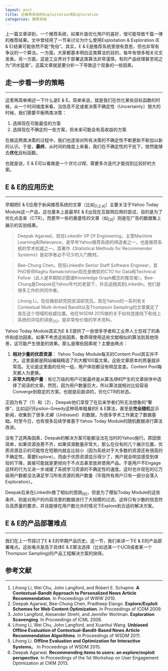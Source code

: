 ```yaml
---
layout: post
title: 论推荐系统的Exploitation和Exploration
categories: 推荐系统
---
```

上一篇文章讲到，一个推荐系统，如果片面优化用户的喜好，很可能导致千篇一律的推荐结果。文中曾经用了一节来讨论为什么使用Exploitation & Exploration (E & E)结果可能依然不能“免俗”。其实，E & E是推荐系统里很有意思，但也非常有争议的一个算法。一方面，大家都基本明白这类算法的目的，每年有很多相关论文发表。另一方面，这是工业界对于部署这类算法非常谨慎，有的产品经理甚至视之为“洪水猛兽”。这篇文章就是要分析一下导致这个现象的一些因素。

## 走一步看一步的策略
***
这里再简单阐述一下什么是E & E。简单来说，就是我们在优化某些目标函数的时候，从一个时间维度来看，当信息不足或者决策不确定性（Uncertainty）很大的时候，我们需要平衡两类决策：

1. 选择现在可能最佳的方案
1. 选择现在不确定的一些方案，但未来可能会有高收益的方案

在做这两类决策的过程中，我们也逐渐对所有决策的不确定性不断更新不断加以新的认识。于是，**最终**，从时间的维度上来看，我们在不确定性的干扰下，依然能够去**优化**目标函数。

也就是说，E & E可以看做是一个*优化过程*，需要多次迭代才能找到比较好的方案。

## E & E的应用历史
***
早期把E & E应用于新闻推荐系统的文章（比如<sub>[1,2,4]</sub>）主要关注于Yahoo Today Module这一产品，这也基本上是最早E & E出现在互联网应用的尝试，目的是为了优化点击率（CTR）。而更早一些的奠基性的文章（如<sub>[3]</sub>）则是在广告的数据集上展示的实验结果。

> Deepak Agarwal，现任LinkedIn VP Of Engineering，主管Machine Learning和Relevance，是早年Yahoo推荐系统的缔造者之一，也是推荐系统的学术权威之一。其著作《Statistical Methods for Recommender Systems》是初学者必不可少的入门教材。

> Bee-Chung Chen，现任LinkedIn Senior Staff Software Engineer，其PhD导师Raghu Ramakrishnan现在是微软的CTO for Data和Technical Fellow（此人是早期知识图谱Knowledge Graph概念的推崇者）。Bee-Chung是Deepak在Yahoo年代的老部下，并且追随其到LinkedIn。他们是很多工作的共同作者。

> Lihong Li，现任微软研究院资深研究员。其在Yahoo的一系列有关Contextual Multi-Armed Bandit以及Thompson Sampling的文章奠定了其在这个领域的权威位置。他在WSDM 2015做的关于如何连接线下和线上系统的评估的讲座<sub>[5]</sub>，是非常有价值的学术资料。

Yahoo Today Module其实为E & E提供了一些很多学者和工业界人士忽视了的条件和成功因素。如果不考虑这些因素，鲁莽得使用这些文献相似的算法到其他场景，这可能产生很差的效果。那么是哪些因素呢？主要由两点：

1. **相对少量的优质资源**： Yahoo Today Module每天的Content Pool其实并不大。这里面都是网站编辑精选了的大概100篇文章。这些文章原本的质量就非常高。无论是这里面的任何一组，用户体验都没有明显变差。Content Pool每天都人为更换。
1. **非常大的用户量**：有亿万级的用户可能最终是从算法*随机*产生的文章排序中选择了阅读的文章。然而，因为用户数量巨大，所以算法就相对比较容易Converge到稳定的方案。也就是前面讲的，优化CTR的状态。

正因为有了（1）和（2），Deepak他们享受了在后来学者们所无法想象的“奢侈”，比如运行Epsilon-Greedy这种简单粗暴的E & E算法，甚至是**完全随机**显示新闻，收集到了很多*无偏*（Unbiased）的数据，为很多学术工作奠定了数据基础。时至今日，也有很多后续学者基于Yahoo Today Module的随机数据进行算法改进。

没有了这两条因素，Deepak的解决方案可能都没法在当时的Yahoo施行。原因很简单，如果资源良莠不齐，如果资源数量非常大，那么在仅有的几个展示位置，优质资源显示的可能性在短期内就会比较小（因为系统对于大多数的资源还有很高的不确定性，需要Explore）。而由于优质资源显示得少了，用户就会明显感受到体验的下降，直接可能就是更倾向于不点击甚至放弃使用产品。于是用户不Engage这样的行为又进一步减缓了系统学习资源的不确定性的速度。这时也许现在的亿万级用户数都没法满足学习所有资源的用户数量（毕竟所有用户只有一部分会落入Exploration）。

Deepak后来在LinkedIn推了相似的思路<sub>[6]</sub>，但是为了模拟Today Module的这些条件，则是对用户的内容流里的数据进行了大规模的过滤。这样只有少数的信息符合高质量的要求，并且能够在用户数允许的情况下Explore到合适的解决方案。

## E & E的产品部署难点
***
我们在上一节探讨了E & E的早期产品历史。这一节，我们来讲一下E & E的产品部署难点。这些难点是高于具体E & E算法选择（比如选某一个UCB或者某一个Thompson Sampling)的产品工程解决方案的抉择。


## 参考文献
***
1. Lihong Li, Wei Chu, John Langford, and Robert E. Schapire. **A Contextual-Bandit Approach to Personalized News Article Recommendation**. In Proceedings of WWW 2010.
1. Deepak Agarwal, Bee-Chung Chen, Pradheep Elango. **Explore/Exploit Schemes for Web Content Optimization**. In Proceedings of ICDM 2009.
1. John Langford, Alexander Strehl, and Jennifer Wortman. **Exploration Scavenging**. In Proceedings of ICML 2008.
1. Lihong Li, Wei Chu, John Langford, and Xuanhui Wang. **Unbiased Offline Evaluation of Contextual-Bandit-Based News Article Recommendation Algorithms**. In Proceedings of WSDM 2011.
1. Lihong Li. **Offline Evaluation and Optimization for Interactive Systems**。 In Proceedings of WSDM 2015.
1. Deepak Agarwal. **Recommending items to users: an explore/exploit perspective**. In Proceedings of the 1st Workshop on User Engagement Optimization at CIKM 2013.
